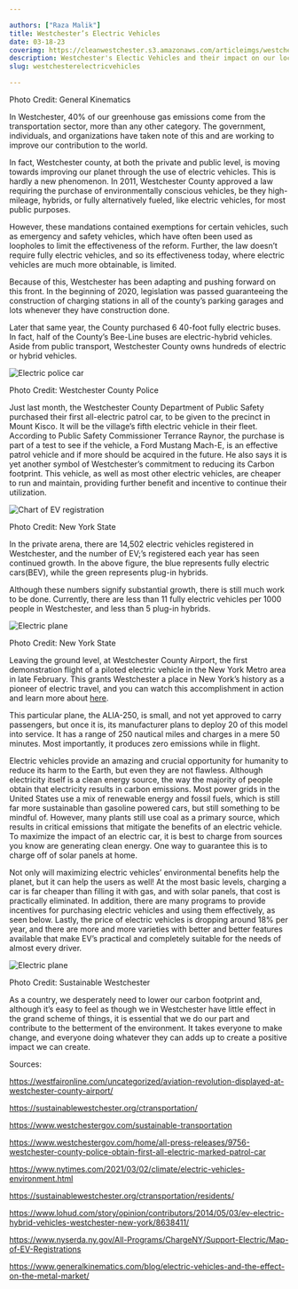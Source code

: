 ```yaml
---

authors: ["Raza Malik"]
title: Westchester’s Electric Vehicles
date: 03-18-23
coverimg: https://cleanwestchester.s3.amazonaws.com/articleimgs/westchesterelectricvehicles5.jpg
description: Westchester's Electic Vehicles and their impact on our local climate.
slug: westchesterelectricvehicles

---
```

<p class="credit">Photo Credit: General Kinematics</p>

In Westchester, 40% of our greenhouse gas emissions come from the transportation sector, more than any other category. The government, individuals, and organizations have taken note of this and are working to improve our contribution to the world.

In fact, Westchester county, at both the private and public level, is moving towards improving our planet through the use of electric vehicles. This is hardly a new phenomenon. In 2011, Westchester County approved a law requiring the purchase of environmentally conscious vehicles, be they high-mileage, hybrids, or fully alternatively fueled, like electric vehicles, for most public purposes. 

However, these mandations contained exemptions for certain vehicles, such as emergency and safety vehicles, which have often been used as loopholes to limit the effectiveness of the reform. Further, the law doesn’t require fully electric vehicles, and so its effectiveness today, where electric vehicles are much more obtainable, is limited.

Because of this, Westchester has been adapting and pushing forward on this front. In the beginning of 2020, legislation was passed guaranteeing the construction of charging stations in all of the county’s parking garages and lots whenever they have construction done.

Later that same year, the County purchased 6 40-foot fully electric buses. In fact, half of the County’s Bee-Line buses are electric-hybrid vehicles. Aside from public transport, Westchester County owns hundreds of electric or hybrid vehicles. 

![Electric police car](https://cleanwestchester.s3.amazonaws.com/articleimgs/westchesterelectricvehicles4.jpg)

<p class="credit">Photo Credit: Westchester County Police</p>

Just last month, the Westchester County Department of Public Safety purchased their first all-electric patrol car, to be given to the precinct in Mount Kisco. It will be the village’s fifth electric vehicle in their fleet. According to Public Safety Commissioner Terrance Raynor, the purchase is part of a test to see if the vehicle, a Ford Mustang Mach-E, is an effective patrol vehicle and if more should be acquired in the future. He also says it is yet another symbol of Westchester’s commitment to reducing its Carbon footprint. This vehicle, as well as most other electric vehicles, are cheaper to run and maintain, providing further benefit and incentive to continue their utilization. 

![Chart of EV registration](https://cleanwestchester.s3.amazonaws.com/articleimgs/westchesterelectricvehicles3.jpg)

<p class="credit">Photo Credit: New York State</p>

In the private arena, there are 14,502 electric vehicles registered in Westchester, and the number of EV;’s registered each year has seen continued growth. In the above figure, the blue represents fully electric cars(BEV), while the green represents plug-in hybrids.

Although these numbers signify substantial growth, there is still much work to be done. Currently, there are less than 11 fully electric vehicles per 1000 people in Westchester, and less than 5 plug-in hybrids.

![Electric plane](https://cleanwestchester.s3.amazonaws.com/articleimgs/westchesterelectricvehicles2.jpg)

<p class="credit">Photo Credit: New York State</p>

Leaving the ground level, at Westchester County Airport, the first demonstration flight of a piloted electric vehicle in the New York Metro area in late February. This grants Westchester a place in New York’s history as a pioneer of electric travel, and you can watch this accomplishment in action and learn more about [here](https://youtu.be/oPWVZYT6jlU). 

This particular plane, the ALIA-250, is small, and not yet approved to carry passengers, but once it is, its manufacturer plans to deploy 20 of this model into service. It has a range of 250 nautical miles and charges in a mere 50 minutes. Most importantly, it produces zero emissions while in flight. 

Electric vehicles provide an amazing and crucial opportunity for humanity to reduce its harm to the Earth, but even they are not flawless. Although electricity itself is a clean energy source, the way the majority of people obtain that electricity results in carbon emissions. Most power grids in the United States use a mix of renewable energy and fossil fuels, which is still far more sustainable than gasoline powered cars, but still something to be mindful of. However, many plants still use coal as a primary source, which results in critical emissions that mitigate the benefits of an electric vehicle. To maximize the impact of an electric car, it is best to charge from sources you know are generating clean energy. One way to guarantee this is to charge off of solar panels at home.
 
Not only will maximizing electric vehicles’ environmental benefits help the planet, but it can help the users as well! At the most basic levels, charging a car is far cheaper than filling it with gas, and with solar panels, that cost is practically eliminated. In addition, there are many programs to provide incentives for purchasing electric vehicles and using them effectively, as seen below. Lastly, the price of electric vehicles is dropping around 18% per year, and there are more and more varieties with better and better features available that make EV’s practical and completely suitable for the needs of almost every driver. 

![Electric plane](https://cleanwestchester.s3.amazonaws.com/articleimgs/westchesterelectricvehicles1.jpg)

<p class="credit">Photo Credit: Sustainable Westchester</p>

As a country, we desperately need to lower our carbon footprint and, although it’s easy to feel as though we in Westchester have little effect in the grand scheme of things, it is essential that we do our part and contribute to the betterment of the environment. It takes everyone to make change, and everyone doing whatever they can adds up to create a positive impact we can create.

Sources:

https://westfaironline.com/uncategorized/aviation-revolution-displayed-at-westchester-county-airport/

https://sustainablewestchester.org/ctransportation/

https://www.westchestergov.com/sustainable-transportation

https://www.westchestergov.com/home/all-press-releases/9756-westchester-county-police-obtain-first-all-electric-marked-patrol-car

https://www.nytimes.com/2021/03/02/climate/electric-vehicles-environment.html

https://sustainablewestchester.org/ctransportation/residents/

https://www.lohud.com/story/opinion/contributors/2014/05/03/ev-electric-hybrid-vehicles-westchester-new-york/8638411/

https://www.nyserda.ny.gov/All-Programs/ChargeNY/Support-Electric/Map-of-EV-Registrations

https://www.generalkinematics.com/blog/electric-vehicles-and-the-effect-on-the-metal-market/
